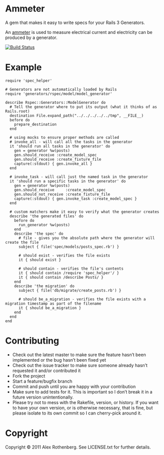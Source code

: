 # Ammeter

A gem that makes it easy to write specs for your Rails 3 Generators.

An [ammeter](http://en.wikipedia.org/wiki/Ammeter) is used to measure electrical current and 
electricity can be produced by a generator.

[![Build Status](http://travis-ci.org/alexrothenberg/ammeter.png)](http://travis-ci.org/alexrothenberg/ammeter)

# Example

    require 'spec_helper'

    # Generators are not automatically loaded by Rails
    require 'generators/rspec/model/model_generator'

    describe Rspec::Generators::ModelGenerator do
      # Tell the generator where to put its output (what it thinks of as Rails.root)
      destination File.expand_path("../../../../../tmp", __FILE__)
      before do
        prepare_destination
      end

      # using mocks to ensure proper methods are called
      # invoke_all - will call all the tasks in the generator
      it 'should run all tasks in the generator' do
        gen = generator %w(posts)
        gen.should_receive :create_model_spec
        gen.should_receive :create_fixture_file
        capture(:stdout) { gen.invoke_all }
      end

      # invoke_task - will call just the named task in the generator
      it 'should run a specific tasks in the generator' do
        gen = generator %w(posts)
        gen.should_receive     :create_model_spec
        gen.should_not_receive :create_fixture_file
        capture(:stdout) { gen.invoke_task :create_model_spec }
      end

      # custom matchers make it easy to verify what the generator creates
      describe 'the generated files' do
        before do
          run_generator %w(posts)
        end
        describe 'the spec' do
          # file - gives you the absolute path where the generator will create the file
          subject { file('spec/models/posts_spec.rb') }

          # should exist - verifies the file exists
          it { should exist }

          # should contain - verifies the file's contents
          it { should contain /require 'spec_helper'/ }
          it { should contain /describe Posts/ }
        end
        describe 'the migration' do
          subject { file('db/migrate/create_posts.rb') }

          # should be_a_migration - verifies the file exists with a migration timestamp as part of the filename 
          it { should be_a_migration }
        end
      end
    end


# Contributing

* Check out the latest master to make sure the feature hasn’t been implemented or the bug hasn’t been fixed yet
* Check out the issue tracker to make sure someone already hasn’t requested it and/or contributed it
* Fork the project
* Start a feature/bugfix branch
* Commit and push until you are happy with your contribution
* Make sure to add tests for it. This is important so I don’t break it in a future version unintentionally.
* Please try not to mess with the Rakefile, version, or history. If you want to have your own version, or is otherwise necessary, that is fine, but please isolate to its own commit so I can cherry-pick around it.

# Copyright

Copyright © 2011 Alex Rothenberg. See LICENSE.txt for further details.
